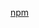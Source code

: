 [npm](https://raw.githubusercontent.com/azohra/strapped/master/straps/npm/latest/README.md ":include")
